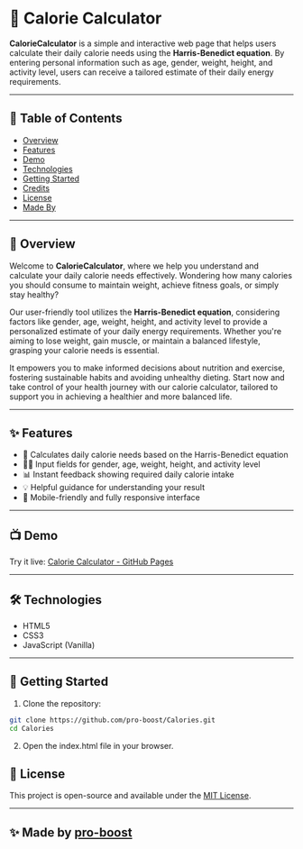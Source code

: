 # 🧮 Calorie Calculator

**CalorieCalculator** is a simple and interactive web page that helps users calculate their daily calorie needs using the **Harris-Benedict equation**. By entering personal information such as age, gender, weight, height, and activity level, users can receive a tailored estimate of their daily energy requirements.

---

## 📑 Table of Contents

- [Overview](#overview)
- [Features](#features)
- [Demo](#demo)
- [Technologies](#technologies)
- [Getting Started](#getting-started)
- [Credits](#credits)
- [License](#license)
- [Made By](#made-by)

---

## 🧾 Overview

Welcome to **CalorieCalculator**, where we help you understand and calculate your daily calorie needs effectively. Wondering how many calories you should consume to maintain weight, achieve fitness goals, or simply stay healthy?

Our user-friendly tool utilizes the **Harris-Benedict equation**, considering factors like gender, age, weight, height, and activity level to provide a personalized estimate of your daily energy requirements. Whether you're aiming to lose weight, gain muscle, or maintain a balanced lifestyle, grasping your calorie needs is essential.

It empowers you to make informed decisions about nutrition and exercise, fostering sustainable habits and avoiding unhealthy dieting. Start now and take control of your health journey with our calorie calculator, tailored to support you in achieving a healthier and more balanced life.

---

## ✨ Features

- 🧠 Calculates daily calorie needs based on the Harris-Benedict equation
- 👨‍⚕️ Input fields for gender, age, weight, height, and activity level
- 📊 Instant feedback showing required daily calorie intake
- 💡 Helpful guidance for understanding your result
- 📱 Mobile-friendly and fully responsive interface

---

## 📺 Demo

Try it live: [Calorie Calculator - GitHub Pages](https://pro-boost.github.io/Calories)

---

## 🛠 Technologies

- HTML5
- CSS3
- JavaScript (Vanilla)

---

## 🚀 Getting Started

1. Clone the repository:

```bash
git clone https://github.com/pro-boost/Calories.git
cd Calories
```

2. Open the index.html file in your browser.

## 📄 License

This project is open-source and available under the [MIT License](LICENSE).

---

## ✨ Made by [pro-boost](https://github.com/pro-boost)
